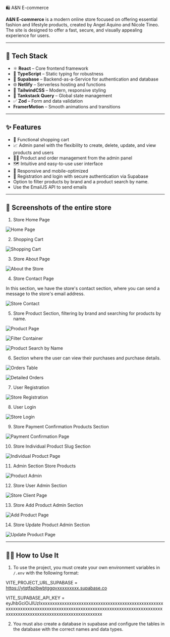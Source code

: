 
🛍️ A&N E-commerce

**A&N E-commerce** is a modern online store focused on offering essential fashion and lifestyle products, created by Angel Aquino and Nicole Tineo. The site is designed to offer a fast, secure, and visually appealing experience for users.

---

## 🚀 Tech Stack

- ⚛️ **React** – Core frontend framework
- 📘 **TypeScript** – Static typing for robustness
- 🌊 **Supabase** – Backend-as-a-Service for authentication and database
- 🌐 **Netlify** – Serverless hosting and functions
- 🎨 **TailwindCSS** – Modern, responsive styling
- 🧠 **Tankstack Query** – Global state management
- ✅ **Zod** – Form and data validation
- **FramerMotion** – Smooth animations and transitions

---

## ✨ Features

- 🛒 Functional shopping cart
- 📈 Admin panel with the flexibility to create, delete, update, and view products and users
- 🧑‍💼 Product and order management from the admin panel
- 🗺️ Intuitive and easy-to-use user interface
- 📱 Responsive and mobile-optimized
- 🔐 Registration and login with secure authentication via Supabase
- Option to filter products by brand and a product search by name.
- Use the EmailJS API to send emails

---

## 📸 Screenshots of the entire store

1. Store Home Page

![Home Page](</Ecommerce/public/screenshot/Home.png>)

2. Shopping Cart

![Shopping Cart](</Ecommerce/public/screenshot/Carrito.png>)

3. Store About Page

![About the Store](</Ecommerce/public/screenshot/AboutPage.png>)

4. Store Contact Page

In this section, we have the store's contact section, where you can send a message to the store's email address.

![Store Contact](</Ecommerce/public/screenshot/ContactUs.png>)

5. Store Product Section, filtering by brand and searching for products by name.

![Product Page](</Ecommerce/public/screenshot/ShopAll.png>)

![Filter Container](</Ecommerce/public/screenshot/FilterContainer.png>)

![Product Search by Name](</Ecommerce/public/screenshot/BuscadorDeProductos.png>)

6. Section where the user can view their purchases and purchase details.

![Orders Table](</Ecommerce/public/screenshot/UsuariosOrdenes.png>)

![Detailed Orders](</Ecommerce/public/screenshot/PaginaDeOrdenDetallada.png>)

7. User Registration

![Store Registration](</Ecommerce/public/screenshot/PaginaDeRegistro.png>)

8. User Login

![Store Login](</Ecommerce/public/screenshot/InicioDeSesion.png>)

9. Store Payment Confirmation Products Section

![Payment Confirmation Page](</Ecommerce/public/screenshot/SeccionDePago.png>)

10. Store Individual Product Slug Section

![Individual Product Page](</Ecommerce/public/screenshot/ProductoIndividual.png>)

11. Admin Section Store Products

![Product Admin](</Ecommerce/public/screenshot/AdminProduct.png>)

12. Store User Admin Section

![Store Client Page](</Ecommerce/public/screenshot/ClientAdmin.png>)

13. Store Add Product Admin Section

![Add Product Page](</Ecommerce/public/screenshot/AddProduct.png>)

14. Store Update Product Admin Section

![Update Product Page](</Ecommerce/public/screenshot/UpdateProduct.png>)

---

## 🧑‍💻 How to Use It

1. To use the project, you must create your own environment variables in `/.env` with the following format:

VITE_PROJECT_URL_SUPABASE = https://ytqtfazibwbtggqvxxxxxxxxx.supabase.co

VITE_SUPABASE_API_KEY = eyJhbGciOiJIUzIxxxxxxxxxxxxxxxxxxxxxxxxxxxxxxxxxxxxxxxxxxxxxxxxxxxxxxxxxxxxxxxxxxxxxxxxxxxxxxxxxxxxxxxxxxxxxxxxxxxxxxxxxxxxxxxxxxxxxxxxxxxxxxxxxxxxxxxxxxxxxxxxxxxxxxxxxxxx

2. You must also create a database in supabase and configure the tables in the database with the correct names and data types.

